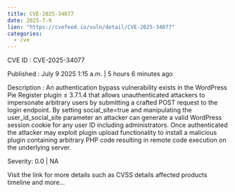 ```yaml
--- 
title: CVE-2025-34077
date: 2025-7-9
lien: "https://cvefeed.io/vuln/detail/CVE-2025-34077"
categories:
  - cve
---
```


CVE ID : CVE-2025-34077

Published :  July 9
2025
1:15 a.m. | 5 hours
6 minutes ago

Description : An authentication bypass vulnerability exists in the WordPress Pie Register plugin ≤ 3.7.1.4 that allows unauthenticated attackers to impersonate arbitrary users by submitting a crafted POST request to the login endpoint. By setting social_site=true and manipulating the user_id_social_site parameter
an attacker can generate a valid WordPress session cookie for any user ID
including administrators. Once authenticated
the attacker may exploit plugin upload functionality to install a malicious plugin containing arbitrary PHP code
resulting in remote code execution on the underlying server.

Severity: 0.0 | NA

Visit the link for more details
such as CVSS details
affected products
timeline
and more...
